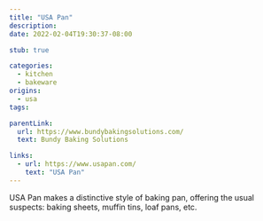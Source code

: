 ```yaml
---
title: "USA Pan"
description:
date: 2022-02-04T19:30:37-08:00

stub: true

categories:
  - kitchen
  - bakeware
origins:
  - usa
tags:

parentLink:
  url: https://www.bundybakingsolutions.com/
  text: Bundy Baking Solutions

links:
  - url: https://www.usapan.com/
    text: "USA Pan"
---
```


USA Pan makes a distinctive style of baking pan, offering the usual suspects:
baking sheets, muffin tins, loaf pans, etc.
